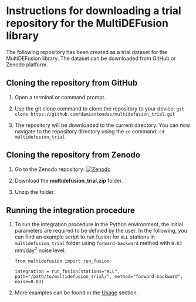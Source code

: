 # Instructions for downloading a trial repository for the MultiDEFusion library

The following repository has been created as a trial dataset for the MultiDEFusion library.
The dataset can be downloaded from GitHub or Zenodo platform.

## Cloning the repository from GitHub

1. Open a terminal or command prompt.
2. Use the git clone command to clone the repository to your device:
`git clone https://github.com/damiantondas/multidefusion_trial.git`

3. The repository will be downloaded to the current directory. You can now navigate to the repository directory using the `cd` command:
`cd multidefusion_trial`

## Cloning the repository from Zenodo

1. Go to the Zenodo repository: <a href="https://doi.org/10.5281/zenodo.11064301"><img src="https://zenodo.org/badge/DOI/10.5281/zenodo.11064693.svg" alt="Zenodo"></a>

2. Download the **multidefusion_trial.zip** folder.

3. Unzip the folder.

## Running the integration procedure

1. To run the integration procedure in the Python environment, the initial parameters are required to be defined by the user. In the following, you can find an example script to run fusion for `ALL` stations in `multidefusion_trial` folder using `forward-backward` method with `0.03` mm/day<sup>2</sup> noise level: 

    ```
    from multidefusion import run_fusion

    integration = run_fusion(stations="ALL", path="/path/to/multidefusion_trial/", method="forward-backward", noise=0.03)
    ```

2. More examples can be found in the [Usage](../usage/) section.
